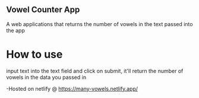## Vowel Counter App

A web applications that returns the number of vowels in the text passed into the app

# How to use
input text into the text field and click on submit, it'll return the number of vowels in the data you passed in

-Hosted on netlify @ https://many-vowels.netlify.app/
